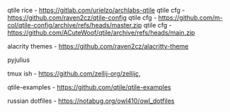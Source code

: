 qtile rice - https://gitlab.com/urielzo/archlabs-qtile
qtile cfg - https://github.com/raven2cz/qtile-config
qtile cfg - https://github.com/m-col/qtile-config/archive/refs/heads/master.zip
qtile cfg - https://github.com/ACuteWoof/qtile/archive/refs/heads/main.zip

alacrity  themes - https://github.com/raven2cz/alacritty-theme

pyjulius

tmux ish - https://github.com/zellij-org/zellijç,

qtile-examples - https://github.com/qtile/qtile-examples

russian dotfiles - https://notabug.org/owl410/owl_dotfiles